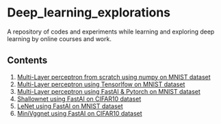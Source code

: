 # Deep_learning_explorations
A repository of codes and experiments while learning and exploring deep learning by online courses and work.

## Contents
1) [Multi-Layer perceptron from scratch using numpy on MNIST dataset](https://github.com/aayushmnit/Deep_learning_explorations/tree/master/1_MLP_from_scratch)
2) [Multi-Layer perceptron using Tensorlfow on MNIST dataset](https://github.com/aayushmnit/Deep_learning_explorations/tree/master/2_MLP_tensorflow)
3) [Multi-Layer perceptron using FastAI & Pytorch on MNIST dataset](https://github.com/aayushmnit/Deep_learning_explorations/tree/master/3_MLP_FastAI)
4) [Shallownet using FastAI on CIFAR10 dataset](https://github.com/aayushmnit/Deep_learning_explorations/tree/master/4_Shallownet_fastai)
5) [LeNet using FastAI on MNIST dataset](https://github.com/aayushmnit/Deep_learning_explorations/tree/master/5_LeNet_fastai)
6) [MiniVggnet using FastAI on CIFAR10 dataset](https://github.com/aayushmnit/Deep_learning_explorations/tree/master/6_MiniVggnet_fastai)